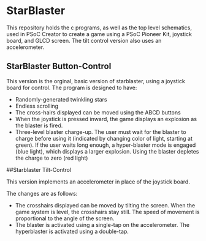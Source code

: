 # StarBlaster

This repository holds the c programs, as well as the top level schematics, used in PSoC Creator to create a game using a PSoC Pioneer Kit, joystick board, and GLCD screen. The tilt control version also uses an accelerometer. 

## StarBlaster Button-Control

This version is the orginal, basic version of starblaster, using a joystick board for control. The program is designed to have:
- Randomly-generated twinkling stars
- Endless scrolling
- The cross-hairs displayed can be moved using the ABCD buttons
- When the joystick is pressed inward, the game displays an explosion as the blaster is fired. 
- Three-level blaster charge-up. The user must wait for the blaster to charge before using it (indicated by changing color of light, starting at green). If the user waits long enough, a hyper-blaster mode is engaged (blue light), which displays a larger explosion. Using the blaster depletes the charge to zero (red light)

##Starblaster Tilt-Control

This version implements an accelerometer in place of the joystick board. 

The changes are as follows:
- The crosshairs displayed can be moved by tilting the screen. When the game system is level, the crosshairs stay still. The speed of movement is proportional to the angle of the screen. 
- The blaster is activated using a single-tap on the accelerometer. The hyperblaster is activated using a double-tap. 
